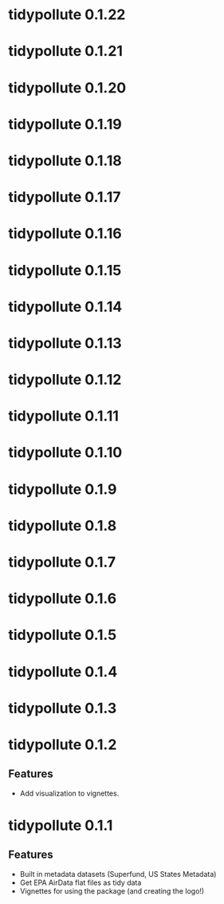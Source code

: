# tidypollute 0.1.22

# tidypollute 0.1.21

# tidypollute 0.1.20

# tidypollute 0.1.19

# tidypollute 0.1.18

# tidypollute 0.1.17

# tidypollute 0.1.16

# tidypollute 0.1.15

# tidypollute 0.1.14

# tidypollute 0.1.13

# tidypollute 0.1.12

# tidypollute 0.1.11

# tidypollute 0.1.10

# tidypollute 0.1.9

# tidypollute 0.1.8

# tidypollute 0.1.7

# tidypollute 0.1.6

# tidypollute 0.1.5

# tidypollute 0.1.4

# tidypollute 0.1.3

# tidypollute 0.1.2

## Features
- Add visualization to vignettes.

# tidypollute 0.1.1

## Features
- Built in metadata datasets (Superfund, US States Metadata)
- Get EPA AirData flat files as tidy data
- Vignettes for using the package (and creating the logo!)
